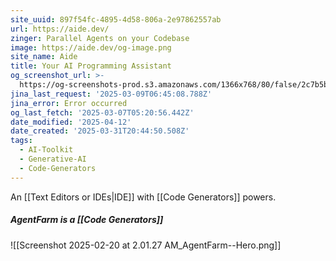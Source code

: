 ```yaml
---
site_uuid: 897f54fc-4895-4d58-806a-2e97862557ab
url: https://aide.dev/
zinger: Parallel Agents on your Codebase
image: https://aide.dev/og-image.png
site_name: Aide
title: Your AI Programming Assistant
og_screenshot_url: >-
  https://og-screenshots-prod.s3.amazonaws.com/1366x768/80/false/2c7b5bee8b50b726de07a9708dbf988fec9744fc0bb01ec7bb7dede0b2daade5.jpeg
jina_last_request: '2025-03-09T06:45:08.788Z'
jina_error: Error occurred
og_last_fetch: '2025-03-07T05:20:56.442Z'
date_modified: '2025-04-12'
date_created: '2025-03-31T20:44:50.508Z'
tags:
  - AI-Toolkit
  - Generative-AI
  - Code-Generators
---
```
































































































































































































































































































































































































































































































An [[Text Editors or IDEs|IDE]] with [[Code Generators]] powers.

##### AgentFarm is a [[Code Generators]]
![[Screenshot 2025-02-20 at 2.01.27 AM_AgentFarm--Hero.png]]
